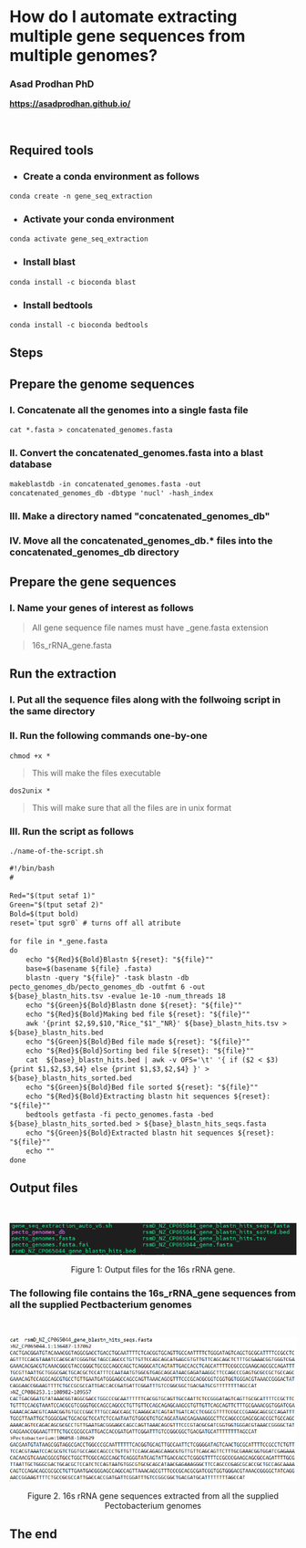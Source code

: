# **How do I automate extracting multiple gene sequences from multiple genomes?** <br />


### **Asad Prodhan PhD** 

**https://asadprodhan.github.io/**

<br />


## **Required tools**


- ### Create a conda environment as follows


```
conda create -n gene_seq_extraction
```


- ### Activate your conda environment


```
conda activate gene_seq_extraction
```


- ### Install blast


```
conda install -c bioconda blast
```


- ### Install bedtools


```
conda install -c bioconda bedtools
```


## **Steps**


## Prepare the genome sequences


### I. Concatenate all the genomes into a single fasta file


```
cat *.fasta > concatenated_genomes.fasta
```


### II. Convert the concatenated_genomes.fasta into a blast database


```
makeblastdb -in concatenated_genomes.fasta -out concatenated_genomes_db -dbtype 'nucl' -hash_index
```


### III. Make a directory named "concatenated_genomes_db"


### IV. Move all the concatenated_genomes_db.* files into the concatenated_genomes_db directory


## Prepare the gene sequences


### I. Name your genes of interest as follows


> All gene sequence file names must have _gene.fasta extension

> 16s_rRNA_gene.fasta


## Run the extraction


### I. Put all the sequence files along with the follwoing script in the same directory 


### II. Run the following commands one-by-one


```
chmod +x *
```


> This will make the files executable


```
dos2unix *
```


> This will make sure that all the files are in unix format



### III. Run the script as follows


```
./name-of-the-script.sh
```



```
#!/bin/bash
#

Red="$(tput setaf 1)"
Green="$(tput setaf 2)"
Bold=$(tput bold)
reset=`tput sgr0` # turns off all atribute

for file in *_gene.fasta
do
    echo "${Red}${Bold}Blastn ${reset}: "${file}"" 
    base=$(basename ${file} .fasta)
    blastn -query "${file}" -task blastn -db pecto_genomes_db/pecto_genomes_db -outfmt 6 -out ${base}_blastn_hits.tsv -evalue 1e-10 -num_threads 18 
    echo "${Green}${Bold}Blastn done ${reset}: "${file}""
    echo "${Red}${Bold}Making bed file ${reset}: "${file}"" 
    awk '{print $2,$9,$10,"Rice_"$1"_"NR}' ${base}_blastn_hits.tsv > ${base}_blastn_hits.bed
    echo "${Green}${Bold}Bed file made ${reset}: "${file}""
    echo "${Red}${Bold}Sorting bed file ${reset}: "${file}"" 
    cat  ${base}_blastn_hits.bed | awk -v OFS='\t' '{ if ($2 < $3) {print $1,$2,$3,$4} else {print $1,$3,$2,$4} }' >  ${base}_blastn_hits_sorted.bed
    echo "${Green}${Bold}Bed file sorted ${reset}: "${file}""
    echo "${Red}${Bold}Extracting blastn hit sequences ${reset}: "${file}"" 
    bedtools getfasta -fi pecto_genomes.fasta -bed ${base}_blastn_hits_sorted.bed > ${base}_blastn_hits_seqs.fasta
    echo "${Green}${Bold}Extracted blastn hit sequences ${reset}: "${file}""
    echo ""
done

```


## **Output files**


<br />
<p align="center">
  <img 
    src="https://github.com/asadprodhan/gene_seq_extraction_from_multiple_genomes/blob/main/Output_files.PNG"
  >
</p>
<p align = "center">
Figure 1: Output files for the 16s rRNA gene.
</p>


### The following file contains the 16s_rRNA_gene sequences from all the supplied Pectbacterium genomes  



<br />
<p align="center">
  <img 
    src="https://github.com/asadprodhan/gene_seq_extraction_from_multiple_genomes/blob/main/Extracted_sequences.PNG"
  >
</p>
<p align = "center">
Figure 2. 16s rRNA gene sequences extracted from all the supplied Pectobacterium genomes
</p>


## The end


